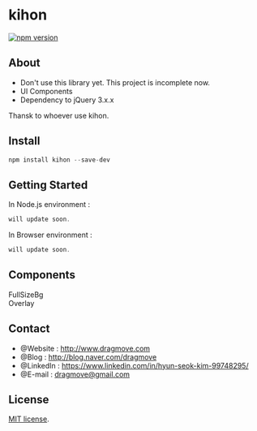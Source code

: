 # kihon
[![npm version](https://badge.fury.io/js/kihon.svg)](https://www.npmjs.com/package/kihon)


## About
* Don't use this library yet. This project is incomplete now. 
* UI Components
* Dependency to jQuery 3.x.x

Thansk to whoever use kihon.


## Install  
```javascript  
npm install kihon --save-dev  
```


## Getting Started
In Node.js environment :
```javascript
will update soon.
```

In Browser environment :
```javascript
will update soon.
```


## Components
FullSizeBg  
Overlay  


## Contact
* @Website : http://www.dragmove.com
* @Blog : http://blog.naver.com/dragmove
* @LinkedIn : https://www.linkedin.com/in/hyun-seok-kim-99748295/
* @E-mail : dragmove@gmail.com


## License
[MIT license](http://danro.mit-license.org/).